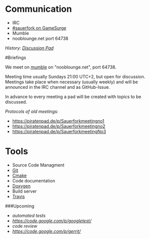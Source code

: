 # Communication

* IRC
 * [#sauerfork on GameSurge](irc://gamesurge.net/#sauerfork)
* Mumble
 * nooblounge.net port 64738

_History: [Discussion Pad](https://piratenpad.de/p/SauerbratenFork)_

#Briefings

We meet on [mumble](http://mumble.sourceforge.net/) on "nooblounge.net", port 64738.

Meeting time usually Sundays 21:00 UTC+2, but open for discussion. 
Meetings take place when necessary (usually weekly) and will be announced in the IRC channel and as GitHub-Issue.

In advance to every meeting a pad will be created with topics to be discussed.

_Protocols of old meetings:_ 
* https://piratenpad.de/p/Sauerforkmeetingno1
* https://piratenpad.de/p/Sauerforkmeetingno2
* https://piratenpad.de/p/SauerforkmeetingNo3


# Tools
* Source Code Managment
 * [Git](http://git-scm.com/)
 * [Cmake](http://www.cmake.org/Wiki/CMake)
* Code documentation
 * [Doxygen](http://www.stack.nl/~dimitri/doxygen/)
* Build server
 * [Travis](https://travis-ci.org/sauerbraten-fork/sauerbraten-fork)

###Upcoming
* _automated tests_
 * _https://code.google.com/p/googletest/_
* _code review_
 * _https://code.google.com/p/gerrit/_